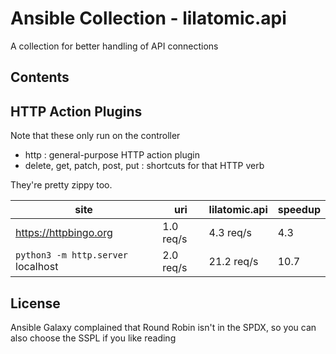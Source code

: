 # Ansible Collection - lilatomic.api

A collection for better handling of API connections

## Contents

## HTTP Action Plugins

Note that these only run on the controller

- http : general-purpose HTTP action plugin
- delete, get, patch, post, put : shortcuts for that HTTP verb

They're pretty zippy too.

| site                               | uri       | lilatomic.api | speedup |
| ---------------------------------- | --------- | ------------- | ------- |
| https://httpbingo.org              | 1.0 req/s | 4.3 req/s     | 4.3     |
| `python3 -m http.server` localhost | 2.0 req/s | 21.2 req/s    | 10.7    |

## License

Ansible Galaxy complained that Round Robin isn't in the SPDX, so you can also choose the SSPL if you like reading
